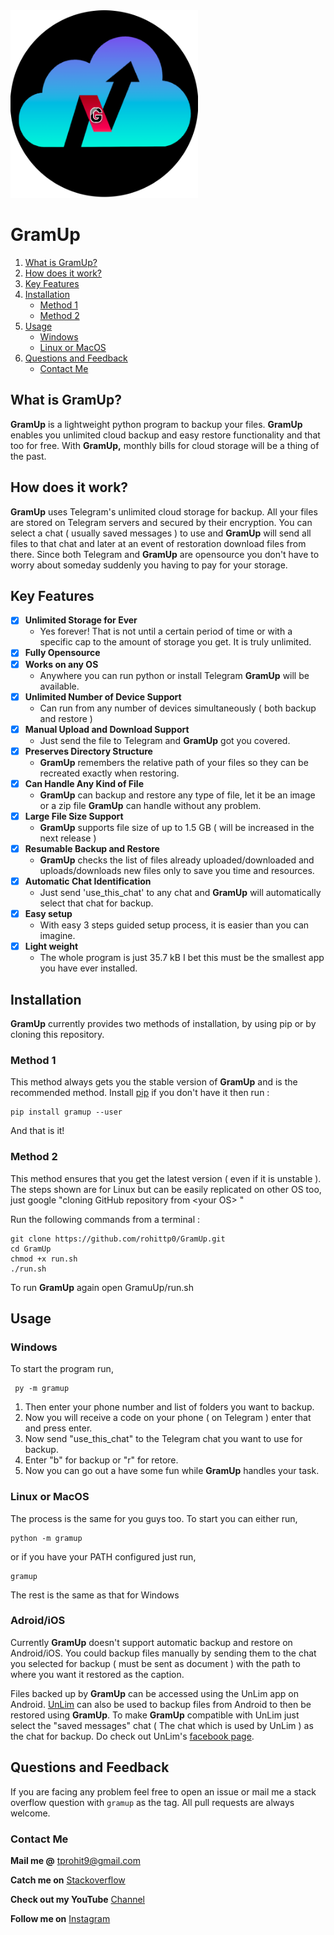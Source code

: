<img src="https://github.com/rohittp0/GramUp/blob/main/GramUp%20Icon.png" width=300>

# GramUp

  1. [What is GramUp?](#what-is-gramup)
  2. [How does it work?](#how-does-it-work)
  3. [Key Features](#key-features)
  4. [Installation](#installation)
		* [Method 1](#method-1)
	    * [Method 2](#method-2)
  5. [Usage](#usage)
	    * [Windows](#windows)
	    * [Linux or MacOS](#linux-or-macos)
  6. [Questions and Feedback](#questions-and-feedback)
	    * [Contact Me](#contact-me)

## What is GramUp?

**GramUp** is a lightweight python program to backup your files. **GramUp** enables you unlimited cloud backup and easy restore functionality and that too for free. With **GramUp,** monthly bills for cloud storage will be a thing of the past. 

##  How does it work?

**GramUp** uses Telegram's unlimited cloud storage for backup. All your files are stored on Telegram servers and secured by their encryption. You can select a chat ( usually saved messages ) to use and **GramUp** will send all files to that chat and later at an event of restoration download files from there. Since both Telegram and **GramUp** are opensource you don't have to worry about someday suddenly you having to pay for your storage.

##  Key Features

 - [x]  **Unlimited Storage for Ever**
	 - Yes forever! That is not until a certain period of time or with a specific cap to the amount of storage you get. It is truly unlimited.
 - [x] **Fully Opensource**
 - [x]  **Works on any OS**
     - Anywhere you can run python or install Telegram **GramUp** will be available.
 - [x] **Unlimited Number of Device Support**
	 - Can run from any number of devices simultaneously ( both backup and restore )
 - [x] **Manual Upload and Download Support**
	 - Just send the file to Telegram and **GramUp** got you covered.
 - [x] **Preserves Directory Structure**
	 - **GramUp** remembers the relative path of your files so they can be recreated exactly when restoring.
 - [x] **Can Handle Any Kind of File**
	 - **GramUp** can backup and restore any type of file, let it be an image or a zip file **GramUp** can handle without any problem. 
 - [x] **Large File Size Support**
	 - **GramUp** supports file size of up to 1.5 GB ( will be increased in the next release )
 - [x] **Resumable Backup and Restore**
	 - **GramUp** checks the list of files already uploaded/downloaded and uploads/downloads new files only to save you time and resources.
 - [x] **Automatic Chat Identification**
	 - Just send 'use_this_chat' to any chat and **GramUp** will automatically select that chat for backup.
 - [x] **Easy setup**
	 - With easy 3 steps guided setup process, it is easier than you can imagine.
 - [x] **Light weight**
	 -  The whole program is just 35.7 kB I bet this must be the smallest app you have ever installed.

## Installation

**GramUp** currently provides two methods of installation, by using pip or by cloning this repository.

### Method 1

This method always gets you the stable version of **GramUp** and is the recommended method. Install [pip](https://pypi.org/project/pip/) if you don't have it then run :

    pip install gramup --user
And that is it!

### Method 2 

This method ensures that you get the latest version ( even if it is unstable ).
The steps shown are for Linux but can be easily replicated on other OS too, just google "cloning GitHub repository from \<your OS\> "

Run the following commands from a terminal :

    git clone https://github.com/rohittp0/GramUp.git
    cd GramUp
    chmod +x run.sh    
	./run.sh

To run **GramUp** again open GramuUp/run.sh


## Usage

### Windows

To start the program run,

     py -m gramup

 1. Then enter your phone number and list of folders you want to backup.
 2. Now you will receive a code on your phone ( on Telegram ) enter that and press enter. 
 3. Now send "use_this_chat" to the Telegram chat you want to use for backup.
 4. Enter "b" for backup or "r" for retore.
 5. Now you can go out a have some fun while **GramUp** handles your task.
 
### Linux or MacOS
 
 The process is the same for you guys too. To start you can either run,
 

    python -m gramup
 or if you have your PATH configured just run, 
 

    gramup

   The rest is the same as that for Windows

### Adroid/iOS

 Currently **GramUp** doesn't support automatic backup and restore on Android/iOS. You could backup files manually by sending them to the chat you selected for backup ( must be sent as document ) with the path to where you want it restored as the caption.

Files backed up by **GramUp** can be accessed using the UnLim app on Android. [UnLim](https://play.google.com/store/apps/details?id=com.kratosle.unlim&hl=en_IN&gl=US) can also be used to backup files from Android to then be restored using **GramUp**. To make **GramUp** compatible with UnLim just select the "saved messages" chat ( The chat which is used by UnLim ) as the chat for backup. Do check out UnLim's [facebook page](https://www.facebook.com/unlimcloudteam/).
  

## Questions and Feedback

If you are facing any problem feel free to open an issue or mail me a stack overflow question with  `gramup`  as the tag. All pull requests are always welcome.

### Contact Me

**Mail me @**  [tprohit9@gmail.com](mailto:tprohit9@gmail.com)

**Catch me on**  [Stackoverflow](https://stackoverflow.com/users/10182024/rohi)

**Check out my YouTube**  [Channel](https://www.youtube.com/channel/UCVRdZwluF8jYXSIaHBqK73w)

**Follow me on**  [Instagram](https://www.instagram.com/rohit_pnr/)

     

 
